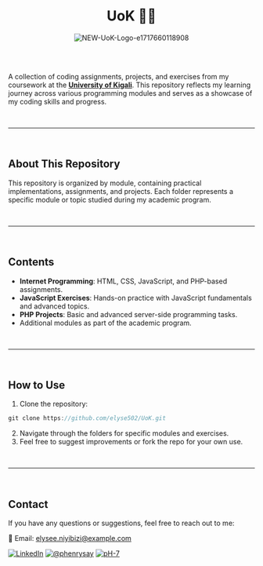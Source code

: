 <div align="center">

# UoK 👨‍🎓

![NEW-UoK-Logo-e1717660118908](https://github.com/user-attachments/assets/e44d53e9-e2f1-41c2-a139-eb63ad6b1441)
</div><br /><br />

A collection of coding assignments, projects, and exercises from my coursework at the [**University of Kigali**](https://uok.ac.rw/). This repository reflects my learning journey across various programming modules and serves as a showcase of my coding skills and progress.

<br /><hr /><br />

## About This Repository
This repository is organized by module, containing practical implementations, assignments, and projects. Each folder represents a specific module or topic studied during my academic program.

<br /><hr /><br />

## Contents
* **Internet Programming**: HTML, CSS, JavaScript, and PHP-based assignments.
* **JavaScript Exercises**: Hands-on practice with JavaScript fundamentals and advanced topics.
* **PHP Projects**: Basic and advanced server-side programming tasks.
* Additional modules as part of the academic program.

<br /><hr /><br />

## How to Use
1. Clone the repository:
```groovy
git clone https://github.com/elyse502/UoK.git
```
2. Navigate through the folders for specific modules and exercises.
3. Feel free to suggest improvements or fork the repo for your own use.

<br /><hr /><br />

## Contact
If you have any questions or suggestions, feel free to reach out to me:

📧 Email: <elysee.niyibizi@example.com>

[![LinkedIn](https://img.shields.io/badge/LinkedIn-0077B5?style=for-the-badge&logo=linkedin&logoColor=white)](https://www.linkedin.com/in/niyibizi-elys%C3%A9e/) [![@phenrysay](https://img.shields.io/badge/Twitter-1DA1F2?style=for-the-badge&logo=twitter&logoColor=white)](https://twitter.com/Niyibizi_Elyse) [![pH-7](https://img.shields.io/badge/GitHub-100000?style=for-the-badge&logo=github&logoColor=white)](https://github.com/elyse502)




